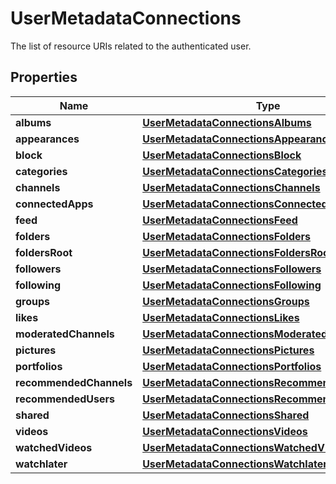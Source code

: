 

# UserMetadataConnections

The list of resource URIs related to the authenticated user.

## Properties

| Name | Type | Description | Notes |
|------------ | ------------- | ------------- | -------------|
|**albums** | [**UserMetadataConnectionsAlbums**](UserMetadataConnectionsAlbums.md) |  |  |
|**appearances** | [**UserMetadataConnectionsAppearances**](UserMetadataConnectionsAppearances.md) |  |  |
|**block** | [**UserMetadataConnectionsBlock**](UserMetadataConnectionsBlock.md) |  |  |
|**categories** | [**UserMetadataConnectionsCategories**](UserMetadataConnectionsCategories.md) |  |  |
|**channels** | [**UserMetadataConnectionsChannels**](UserMetadataConnectionsChannels.md) |  |  |
|**connectedApps** | [**UserMetadataConnectionsConnectedApps**](UserMetadataConnectionsConnectedApps.md) |  |  |
|**feed** | [**UserMetadataConnectionsFeed**](UserMetadataConnectionsFeed.md) |  |  |
|**folders** | [**UserMetadataConnectionsFolders**](UserMetadataConnectionsFolders.md) |  |  |
|**foldersRoot** | [**UserMetadataConnectionsFoldersRoot**](UserMetadataConnectionsFoldersRoot.md) |  |  |
|**followers** | [**UserMetadataConnectionsFollowers**](UserMetadataConnectionsFollowers.md) |  |  |
|**following** | [**UserMetadataConnectionsFollowing**](UserMetadataConnectionsFollowing.md) |  |  |
|**groups** | [**UserMetadataConnectionsGroups**](UserMetadataConnectionsGroups.md) |  |  |
|**likes** | [**UserMetadataConnectionsLikes**](UserMetadataConnectionsLikes.md) |  |  |
|**moderatedChannels** | [**UserMetadataConnectionsModeratedChannels**](UserMetadataConnectionsModeratedChannels.md) |  |  |
|**pictures** | [**UserMetadataConnectionsPictures**](UserMetadataConnectionsPictures.md) |  |  |
|**portfolios** | [**UserMetadataConnectionsPortfolios**](UserMetadataConnectionsPortfolios.md) |  |  |
|**recommendedChannels** | [**UserMetadataConnectionsRecommendedChannels**](UserMetadataConnectionsRecommendedChannels.md) |  |  |
|**recommendedUsers** | [**UserMetadataConnectionsRecommendedUsers**](UserMetadataConnectionsRecommendedUsers.md) |  |  |
|**shared** | [**UserMetadataConnectionsShared**](UserMetadataConnectionsShared.md) |  |  |
|**videos** | [**UserMetadataConnectionsVideos**](UserMetadataConnectionsVideos.md) |  |  |
|**watchedVideos** | [**UserMetadataConnectionsWatchedVideos**](UserMetadataConnectionsWatchedVideos.md) |  |  |
|**watchlater** | [**UserMetadataConnectionsWatchlater**](UserMetadataConnectionsWatchlater.md) |  |  |



